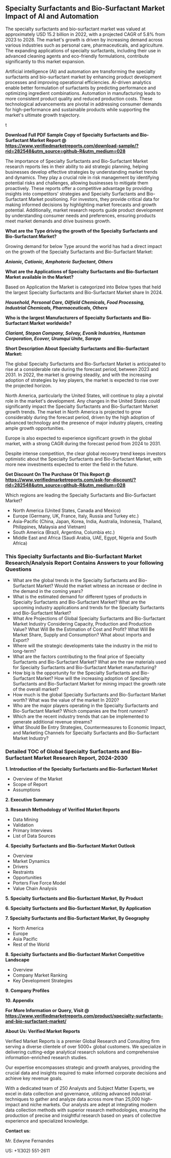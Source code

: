 <h2>Specialty Surfactants and Bio-Surfactant Market Impact of AI and Automation</h2><p>The specialty surfactants and bio-surfactant market was valued at approximately USD 15.2 billion in 2022, with a projected CAGR of 5.8% from 2023 to 2028. The market's growth is driven by increasing demand across various industries such as personal care, pharmaceuticals, and agriculture. The expanding applications of specialty surfactants, including their use in advanced cleaning agents and eco-friendly formulations, contribute significantly to this market expansion.</p><p>Artificial intelligence (AI) and automation are transforming the specialty surfactants and bio-surfactant market by enhancing product development processes and improving operational efficiencies. AI-driven analytics enable better formulation of surfactants by predicting performance and optimizing ingredient combinations. Automation in manufacturing leads to more consistent product quality and reduced production costs. These technological advancements are pivotal in addressing consumer demands for high-performance and sustainable products while supporting the market's ultimate growth trajectory.</p>t</p><p id="" class=""><strong>Download Full PDF Sample Copy of Specialty Surfactants and Bio-Surfactant Market Report @ <a href="https://www.verifiedmarketreports.com/download-sample/?rid=282548&utm_source=github-R&utm_medium=028" target="_blank">https://www.verifiedmarketreports.com/download-sample/?rid=282548&utm_source=github-R&utm_medium=028</a></strong></p><p>The importance of&nbsp;Specialty Surfactants and Bio-Surfactant Market research reports lies in their ability to aid strategic planning, helping businesses develop effective strategies by understanding market trends and dynamics. They play a crucial role in risk management by identifying potential risks and challenges, allowing businesses to mitigate them proactively. These reports offer a competitive advantage by providing insights into competitors' strategies and Specialty Surfactants and Bio-Surfactant Market positioning. For investors, they provide critical data for making informed decisions by highlighting market forecasts and growth potential. Additionally, market research reports guide product development by understanding consumer needs and preferences, ensuring products meet market demands and drive business growth.</p><p><strong>What are the&nbsp;Type driving the growth of the Specialty Surfactants and Bio-Surfactant Market?</strong></p><p id="" class="">Growing demand for below Type around the world has had a direct impact on the growth of the Specialty Surfactants and Bio-Surfactant Market:</p><em><strong>Anionic, Cationic, Amphoteric Surfactant, Others</strong></em></p><strong>What are the&nbsp;Applications&nbsp;of Specialty Surfactants and Bio-Surfactant Market available in the Market?</strong></p><p id="" class="">Based on Application the Market is categorized into Below types that held the largest Specialty Surfactants and Bio-Surfactant Market share In 2024.</p><em><strong>Household, Personal Care, Oilfield Chemicals, Food Processing, Industrial Chemicals, Pharmaceuticals, Others</strong></em></p><strong>Who is the largest Manufacturers of Specialty Surfactants and Bio-Surfactant Market worldwide?</strong></p><p><em><strong>Clariant, Stepan Company, Solvay, Evonik Industries, Huntsman Corporation, Ecover, Urumqui Unite, Saraya</strong></em></p><p id="" class=""><strong>Short Description About Specialty Surfactants and Bio-Surfactant Market:</strong></p><p>The global Specialty Surfactants and Bio-Surfactant Market is anticipated to rise at a considerable rate during the forecast period, between 2023 and 2031. In 2022, the market is growing steadily, and with the increasing adoption of strategies by key players, the market is expected to rise over the projected horizon.</p><p>North America, particularly the United States, will continue to play a pivotal role in the market's development. Any changes in the United States could significantly impact the Specialty Surfactants and Bio-Surfactant Market growth trends. The market in North America is projected to grow considerably during the forecast period, driven by the high adoption of advanced technology and the presence of major industry players, creating ample growth opportunities.</p><p>Europe is also expected to experience significant growth in the global market, with a strong CAGR during the forecast period from 2024 to 2031.</p><p>Despite intense competition, the clear global recovery trend keeps investors optimistic about the Specialty Surfactants and Bio-Surfactant Market, with more new investments expected to enter the field in the future.</p><p id="" class=""><strong>Get Discount On The Purchase Of This Report @ <a href="https://www.verifiedmarketreports.com/ask-for-discount/?rid=282548&utm_source=github-R&utm_medium=028" target="_blank">https://www.verifiedmarketreports.com/ask-for-discount/?rid=282548&utm_source=github-R&utm_medium=028</a></strong></p>Which regions are leading the Specialty Surfactants and Bio-Surfactant Market?</p><ul><li>North America (United States, Canada and Mexico)</li><li>Europe (Germany, UK, France, Italy, Russia and Turkey etc.)</li><li>Asia-Pacific (China, Japan, Korea, India, Australia, Indonesia, Thailand, Philippines, Malaysia and Vietnam)</li><li>South America (Brazil, Argentina, Columbia etc.)</li><li>Middle East and Africa (Saudi Arabia, UAE, Egypt, Nigeria and South Africa)</li></ul><h3 id="" class="">This Specialty Surfactants and Bio-Surfactant Market Research/Analysis Report Contains Answers to your following Questions</h3><ul><li>What are the global trends in the Specialty Surfactants and Bio-Surfactant Market? Would the market witness an increase or decline in the demand in the coming years?</li><li>What is the estimated demand for different types of products in Specialty Surfactants and Bio-Surfactant Market? What are the upcoming industry applications and trends for the Specialty Surfactants and Bio-Surfactant Market?</li><li>What Are Projections of Global Specialty Surfactants and Bio-Surfactant Market Industry Considering Capacity, Production and Production Value? What Will Be the Estimation of Cost and Profit? What Will Be Market Share, Supply and Consumption? What about imports and Export?</li><li>Where will the strategic developments take the industry in the mid to long-term?</li><li>What are the factors contributing to the final price of Specialty Surfactants and Bio-Surfactant Market? What are the raw materials used for Specialty Surfactants and Bio-Surfactant Market manufacturing?</li><li>How big is the opportunity for the Specialty Surfactants and Bio-Surfactant Market? How will the increasing adoption of Specialty Surfactants and Bio-Surfactant Market for mining impact the growth rate of the overall market?</li><li>How much is the global Specialty Surfactants and Bio-Surfactant Market worth? What was the value of the market In 2020?</li><li>Who are the major players operating in the Specialty Surfactants and Bio-Surfactant Market? Which companies are the front runners?</li><li>Which are the recent industry trends that can be implemented to generate additional revenue streams?</li><li>What Should Be Entry Strategies, Countermeasures to Economic Impact, and Marketing Channels for Specialty Surfactants and Bio-Surfactant Market Industry?</li></ul><h3 id="" class="">Detailed TOC of Global Specialty Surfactants and Bio-Surfactant Market Research Report, 2024-2030</h3><p id="" class=""><strong>1. Introduction of the Specialty Surfactants and Bio-Surfactant Market</strong></p><ul><li>Overview of the Market</li><li>Scope of Report</li><li>Assumptions</li></ul><p id="" class=""><strong>2. Executive Summary</strong></p><p id="" class=""><strong>3. Research Methodology of Verified Market Reports</strong></p><ul><li>Data Mining</li><li>Validation</li><li>Primary Interviews</li><li>List of Data Sources</li></ul><p id="" class=""><strong>4. Specialty Surfactants and Bio-Surfactant Market Outlook</strong></p><ul><li>Overview</li><li>Market Dynamics</li><li>Drivers</li><li>Restraints</li><li>Opportunities</li><li>Porters Five Force Model</li><li>Value Chain Analysis</li></ul><p id="" class=""><strong>5. Specialty Surfactants and Bio-Surfactant Market, By Product</strong></p><p id="" class=""><strong>6. Specialty Surfactants and Bio-Surfactant Market, By Application</strong></p><p id="" class=""><strong>7. Specialty Surfactants and Bio-Surfactant Market, By Geography</strong></p><ul><li>North America</li><li>Europe</li><li>Asia Pacific</li><li>Rest of the World</li></ul><p id="" class=""><strong>8. Specialty Surfactants and Bio-Surfactant Market Competitive Landscape</strong></p><ul><li>Overview</li><li>Company Market Ranking</li><li>Key Development Strategies</li></ul><p id="" class=""><strong>9. Company Profiles</strong></p><p id="" class=""><strong>10. Appendix</strong></p><p id="" class=""><strong>For More Information or Query, Visit @ <a href="https://www.verifiedmarketreports.com/product/specialty-surfactants-and-bio-surfactant-market/" target="_blank">https://www.verifiedmarketreports.com/product/specialty-surfactants-and-bio-surfactant-market/</a></strong></p><p id="" class=""><strong>About Us: Verified Market Reports</strong></p><p id="" class="">Verified Market Reports is a premier Global Research and Consulting firm serving a diverse clientele of over 5000+ global customers. We specialize in delivering cutting-edge analytical research solutions and comprehensive information-enriched research studies.</p><p id="" class="">Our expertise encompasses strategic and growth analyses, providing the crucial data and insights required to make informed corporate decisions and achieve key revenue goals.</p><p id="" class="">With a dedicated team of 250 Analysts and Subject Matter Experts, we excel in data collection and governance, utilizing advanced industrial techniques to gather and analyze data across more than 25,000 high-impact and niche markets. Our analysts are adept at integrating modern data collection methods with superior research methodologies, ensuring the production of precise and insightful research based on years of collective experience and specialized knowledge.</p><p id="" class=""><strong>Contact us:</strong></p><p id="" class="">Mr. Edwyne Fernandes</p><p id="" class="">US: +1(302) 551-2611</p>